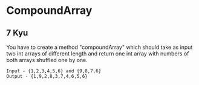 # CompoundArray
## 7 Kyu

You have to create a method "compoundArray" which should take as input two int arrays of different length and return one int array with numbers of both arrays shuffled one by one.
```
Input - {1,2,3,4,5,6} and {9,8,7,6} 
Output - {1,9,2,8,3,7,4,6,5,6}
```